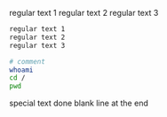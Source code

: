 regular text 1
regular text 2
regular text 3

```sh
regular text 1
regular text 2
regular text 3

```

```bash
# comment
whoami
cd /
pwd
```

special text done
blank line at the end

